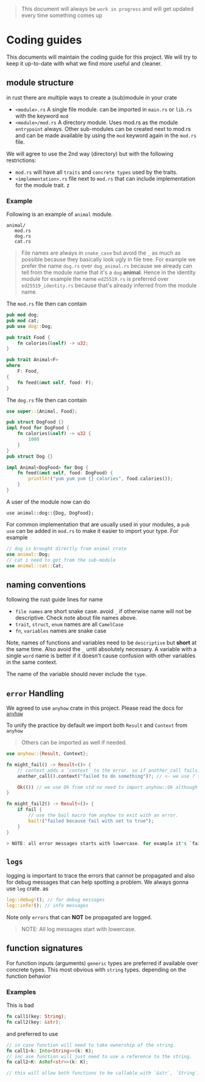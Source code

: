 > This document will always be `work in progress` and will get updated every time something comes up

# Coding guides
This documents will maintain the coding guide for this project. We will try to keep it up-to-date with what we find more useful and cleaner.

## module structure
in rust there are multiple ways to create a (sub)module in your crate
- `<module>.rs`  A single file module. can be imported in `main.rs` or `lib.rs` with the keyword `mod`
- `<module>/mod.rs` A directory module. Uses mod.rs as the module `entrypoint` always. Other sub-modules can be created next to mod.rs and can be made available by using the `mod` keyword again in the `mod.rs` file.

We will agree to use the 2nd way (directory) but with the following restrictions:
- `mod.rs` will have all `traits` and `concrete types` used by the traits.
- `<implementation>.rs` file next to `mod.rs` that can include implementation for the module trait.
z
### Example
Following is an example of `animal` module.

```
animal/
   mod.rs
   dog.rs
   cat.rs
```

> File names are always in `snake_case` but avoid the `_` as much as possible because they basically look ugly in file tree. For example we prefer the name `dog.rs` over `dog_animal.rs` because we already can tell from the module name that it's a `dog` __animal__. Hence in the identity module for example the name `ed25519.rs` is preferred over `ed25519_identity.rs` because that's already inferred from the module name.

The `mod.rs` file then can contain
```rust
pub mod dog;
pub mod cat;
pub use dog::Dog;

pub trait Food {
    fn calories(&self) -> u32;
}

pub trait Animal<F>
where
    F: Food,
{
    fn feed(&mut self, food: F);
}

```

The `dog.rs` file then can contain
```rust
use super::{Animal, Food};

pub struct DogFood {}
impl Food for DogFood {
    fn calories(&self) -> u32 {
        1000
    }
}
pub struct Dog {}

impl Animal<DogFood> for Dog {
    fn feed(&mut self, food: DogFood) {
        println!("yum yum yum {} calories", food.calories());
    }
}

```

A user of the module now can do
```
use animal::dog::{Dog, DogFood};
```
For common implementation that are usually used in your modules, a `pub use` can be added in `mod.rs` to make it easier to import your type. For example
```rust
// dog is brought directly from animal crate
use animal::Dog;
// cat i need to get from the sub-module
use animal::cat::Cat;
```

## naming conventions
following the rust guide lines for name
- `file names` are short snake case. avoid `_` if otherwise name will not be descriptive. Check note about file names above.
- `trait`, `struct`, `enum` names are all `CamelCase`
- `fn`, `variables` names are snake case

Note, names of functions and variables need to be `descriptive` but **short** at the same time. Also avoid the `_` until absolutely necessary. A variable with a single `word` name is better if it doesn't cause confusion with other variables in the same context.

The name of the variable should never include the `type`.

## `error` Handling
We agreed to use `anyhow` crate in this project. Please read the docs for [`anyhow`](https://docs.rs/anyhow/1.0.57/anyhow/)

To unify the practice by default we import both `Result` and `Context` from `anyhow`
> Others can be imported as well if needed.

```rust
use anyhow::{Result, Context};

fn might_fail() -> Result<()> {
    // context adds a `context` to the error. so if another_call fails. I can tell exactly failed when i was doing what
    another_call().context("failed to do something")?; // <- we use ? to propagate the error unless you need to handle the error differently

    Ok(()) // we use Ok from std no need to import anyhow::Ok although it's probably the same.
}

fn might_fail2() -> Result<()> {
    if fail {
        // use the bail macro fom anyhow to exit with an error.
        bail!("failed because fail with set to true");
    }
}

> NOTE: all error messages starts with lowercase. for example it's `failed to ...` not `Failed to ...`
```

## `logs`
logging is important to trace the errors that cannot be propagated and also for debug messages that can help spotting a problem. We always gonna use `log` crate. as

```rust
log::debug!(); // for debug messages
log::info!(); // info messages
```

Note only `errors` that can **NOT** be propagated are logged.

> NOTE: All log messages start with lowercase.
## function signatures
For function inputs (arguments) `generic` types are preferred if available over concrete types. This most obvious with `string` types. depending on the function behavior

### Examples
This is bad
```rust
fn call1(key: String);
fn call2(key: &str);
```

and preferred to use
```rust
// in case function will need to take ownership of the string.
fn call1<k: Into<String>>(k: K);
// inc ase function will just need to use a reference to the string.
fn call2<K: AsRef<str>>(k: K);

// this will allow both functions to be callable with `&str`, `String`.
```
